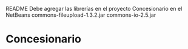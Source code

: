 README
Debe agregar las librerías en el proyecto Concesionario en el NetBeans
commons-fileupload-1.3.2.jar
commons-io-2.5.jar
# Concesionario
